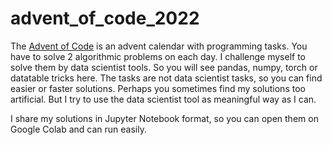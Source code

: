 # advent_of_code_2022
The [Advent of Code](https://adventofcode.com/2022) is an advent calendar with programming tasks. You have to solve 2 algorithmic problems on each day. I challenge myself to solve them by data scientist tools. So you will see pandas, numpy, torch or datatable tricks here. The tasks are not data scientist tasks, so you can find easier or faster solutions. Perhaps you sometimes find my solutions too artificial. But I try to use the data scientist tool as meaningful way as I can.

I share my solutions in Jupyter Notebook format, so you can open them on Google Colab and can run easily.
